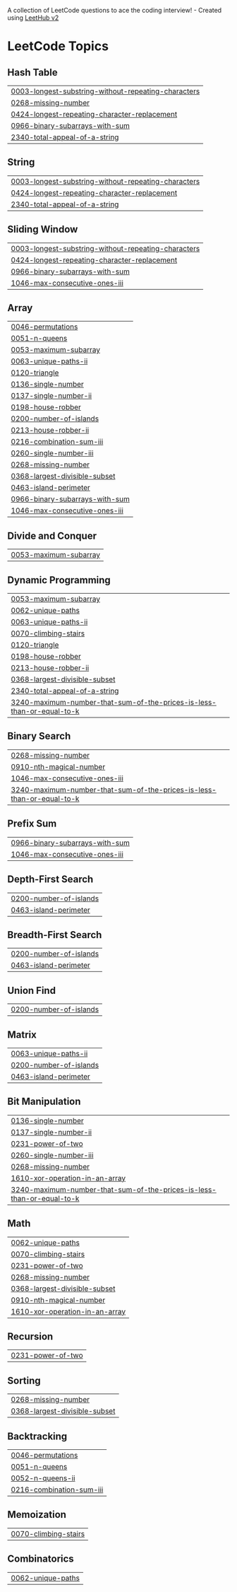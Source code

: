 A collection of LeetCode questions to ace the coding interview! - Created using [LeetHub v2](https://github.com/arunbhardwaj/LeetHub-2.0)
<!---LeetCode Topics Start-->
# LeetCode Topics
## Hash Table
|  |
| ------- |
| [0003-longest-substring-without-repeating-characters](https://github.com/IITApurba/Leetcode-Practice/tree/master/0003-longest-substring-without-repeating-characters) |
| [0268-missing-number](https://github.com/IITApurba/Leetcode-Practice/tree/master/0268-missing-number) |
| [0424-longest-repeating-character-replacement](https://github.com/IITApurba/Leetcode-Practice/tree/master/0424-longest-repeating-character-replacement) |
| [0966-binary-subarrays-with-sum](https://github.com/IITApurba/Leetcode-Practice/tree/master/0966-binary-subarrays-with-sum) |
| [2340-total-appeal-of-a-string](https://github.com/IITApurba/Leetcode-Practice/tree/master/2340-total-appeal-of-a-string) |
## String
|  |
| ------- |
| [0003-longest-substring-without-repeating-characters](https://github.com/IITApurba/Leetcode-Practice/tree/master/0003-longest-substring-without-repeating-characters) |
| [0424-longest-repeating-character-replacement](https://github.com/IITApurba/Leetcode-Practice/tree/master/0424-longest-repeating-character-replacement) |
| [2340-total-appeal-of-a-string](https://github.com/IITApurba/Leetcode-Practice/tree/master/2340-total-appeal-of-a-string) |
## Sliding Window
|  |
| ------- |
| [0003-longest-substring-without-repeating-characters](https://github.com/IITApurba/Leetcode-Practice/tree/master/0003-longest-substring-without-repeating-characters) |
| [0424-longest-repeating-character-replacement](https://github.com/IITApurba/Leetcode-Practice/tree/master/0424-longest-repeating-character-replacement) |
| [0966-binary-subarrays-with-sum](https://github.com/IITApurba/Leetcode-Practice/tree/master/0966-binary-subarrays-with-sum) |
| [1046-max-consecutive-ones-iii](https://github.com/IITApurba/Leetcode-Practice/tree/master/1046-max-consecutive-ones-iii) |
## Array
|  |
| ------- |
| [0046-permutations](https://github.com/IITApurba/Leetcode-Practice/tree/master/0046-permutations) |
| [0051-n-queens](https://github.com/IITApurba/Leetcode-Practice/tree/master/0051-n-queens) |
| [0053-maximum-subarray](https://github.com/IITApurba/Leetcode-Practice/tree/master/0053-maximum-subarray) |
| [0063-unique-paths-ii](https://github.com/IITApurba/Leetcode-Practice/tree/master/0063-unique-paths-ii) |
| [0120-triangle](https://github.com/IITApurba/Leetcode-Practice/tree/master/0120-triangle) |
| [0136-single-number](https://github.com/IITApurba/Leetcode-Practice/tree/master/0136-single-number) |
| [0137-single-number-ii](https://github.com/IITApurba/Leetcode-Practice/tree/master/0137-single-number-ii) |
| [0198-house-robber](https://github.com/IITApurba/Leetcode-Practice/tree/master/0198-house-robber) |
| [0200-number-of-islands](https://github.com/IITApurba/Leetcode-Practice/tree/master/0200-number-of-islands) |
| [0213-house-robber-ii](https://github.com/IITApurba/Leetcode-Practice/tree/master/0213-house-robber-ii) |
| [0216-combination-sum-iii](https://github.com/IITApurba/Leetcode-Practice/tree/master/0216-combination-sum-iii) |
| [0260-single-number-iii](https://github.com/IITApurba/Leetcode-Practice/tree/master/0260-single-number-iii) |
| [0268-missing-number](https://github.com/IITApurba/Leetcode-Practice/tree/master/0268-missing-number) |
| [0368-largest-divisible-subset](https://github.com/IITApurba/Leetcode-Practice/tree/master/0368-largest-divisible-subset) |
| [0463-island-perimeter](https://github.com/IITApurba/Leetcode-Practice/tree/master/0463-island-perimeter) |
| [0966-binary-subarrays-with-sum](https://github.com/IITApurba/Leetcode-Practice/tree/master/0966-binary-subarrays-with-sum) |
| [1046-max-consecutive-ones-iii](https://github.com/IITApurba/Leetcode-Practice/tree/master/1046-max-consecutive-ones-iii) |
## Divide and Conquer
|  |
| ------- |
| [0053-maximum-subarray](https://github.com/IITApurba/Leetcode-Practice/tree/master/0053-maximum-subarray) |
## Dynamic Programming
|  |
| ------- |
| [0053-maximum-subarray](https://github.com/IITApurba/Leetcode-Practice/tree/master/0053-maximum-subarray) |
| [0062-unique-paths](https://github.com/IITApurba/Leetcode-Practice/tree/master/0062-unique-paths) |
| [0063-unique-paths-ii](https://github.com/IITApurba/Leetcode-Practice/tree/master/0063-unique-paths-ii) |
| [0070-climbing-stairs](https://github.com/IITApurba/Leetcode-Practice/tree/master/0070-climbing-stairs) |
| [0120-triangle](https://github.com/IITApurba/Leetcode-Practice/tree/master/0120-triangle) |
| [0198-house-robber](https://github.com/IITApurba/Leetcode-Practice/tree/master/0198-house-robber) |
| [0213-house-robber-ii](https://github.com/IITApurba/Leetcode-Practice/tree/master/0213-house-robber-ii) |
| [0368-largest-divisible-subset](https://github.com/IITApurba/Leetcode-Practice/tree/master/0368-largest-divisible-subset) |
| [2340-total-appeal-of-a-string](https://github.com/IITApurba/Leetcode-Practice/tree/master/2340-total-appeal-of-a-string) |
| [3240-maximum-number-that-sum-of-the-prices-is-less-than-or-equal-to-k](https://github.com/IITApurba/Leetcode-Practice/tree/master/3240-maximum-number-that-sum-of-the-prices-is-less-than-or-equal-to-k) |
## Binary Search
|  |
| ------- |
| [0268-missing-number](https://github.com/IITApurba/Leetcode-Practice/tree/master/0268-missing-number) |
| [0910-nth-magical-number](https://github.com/IITApurba/Leetcode-Practice/tree/master/0910-nth-magical-number) |
| [1046-max-consecutive-ones-iii](https://github.com/IITApurba/Leetcode-Practice/tree/master/1046-max-consecutive-ones-iii) |
| [3240-maximum-number-that-sum-of-the-prices-is-less-than-or-equal-to-k](https://github.com/IITApurba/Leetcode-Practice/tree/master/3240-maximum-number-that-sum-of-the-prices-is-less-than-or-equal-to-k) |
## Prefix Sum
|  |
| ------- |
| [0966-binary-subarrays-with-sum](https://github.com/IITApurba/Leetcode-Practice/tree/master/0966-binary-subarrays-with-sum) |
| [1046-max-consecutive-ones-iii](https://github.com/IITApurba/Leetcode-Practice/tree/master/1046-max-consecutive-ones-iii) |
## Depth-First Search
|  |
| ------- |
| [0200-number-of-islands](https://github.com/IITApurba/Leetcode-Practice/tree/master/0200-number-of-islands) |
| [0463-island-perimeter](https://github.com/IITApurba/Leetcode-Practice/tree/master/0463-island-perimeter) |
## Breadth-First Search
|  |
| ------- |
| [0200-number-of-islands](https://github.com/IITApurba/Leetcode-Practice/tree/master/0200-number-of-islands) |
| [0463-island-perimeter](https://github.com/IITApurba/Leetcode-Practice/tree/master/0463-island-perimeter) |
## Union Find
|  |
| ------- |
| [0200-number-of-islands](https://github.com/IITApurba/Leetcode-Practice/tree/master/0200-number-of-islands) |
## Matrix
|  |
| ------- |
| [0063-unique-paths-ii](https://github.com/IITApurba/Leetcode-Practice/tree/master/0063-unique-paths-ii) |
| [0200-number-of-islands](https://github.com/IITApurba/Leetcode-Practice/tree/master/0200-number-of-islands) |
| [0463-island-perimeter](https://github.com/IITApurba/Leetcode-Practice/tree/master/0463-island-perimeter) |
## Bit Manipulation
|  |
| ------- |
| [0136-single-number](https://github.com/IITApurba/Leetcode-Practice/tree/master/0136-single-number) |
| [0137-single-number-ii](https://github.com/IITApurba/Leetcode-Practice/tree/master/0137-single-number-ii) |
| [0231-power-of-two](https://github.com/IITApurba/Leetcode-Practice/tree/master/0231-power-of-two) |
| [0260-single-number-iii](https://github.com/IITApurba/Leetcode-Practice/tree/master/0260-single-number-iii) |
| [0268-missing-number](https://github.com/IITApurba/Leetcode-Practice/tree/master/0268-missing-number) |
| [1610-xor-operation-in-an-array](https://github.com/IITApurba/Leetcode-Practice/tree/master/1610-xor-operation-in-an-array) |
| [3240-maximum-number-that-sum-of-the-prices-is-less-than-or-equal-to-k](https://github.com/IITApurba/Leetcode-Practice/tree/master/3240-maximum-number-that-sum-of-the-prices-is-less-than-or-equal-to-k) |
## Math
|  |
| ------- |
| [0062-unique-paths](https://github.com/IITApurba/Leetcode-Practice/tree/master/0062-unique-paths) |
| [0070-climbing-stairs](https://github.com/IITApurba/Leetcode-Practice/tree/master/0070-climbing-stairs) |
| [0231-power-of-two](https://github.com/IITApurba/Leetcode-Practice/tree/master/0231-power-of-two) |
| [0268-missing-number](https://github.com/IITApurba/Leetcode-Practice/tree/master/0268-missing-number) |
| [0368-largest-divisible-subset](https://github.com/IITApurba/Leetcode-Practice/tree/master/0368-largest-divisible-subset) |
| [0910-nth-magical-number](https://github.com/IITApurba/Leetcode-Practice/tree/master/0910-nth-magical-number) |
| [1610-xor-operation-in-an-array](https://github.com/IITApurba/Leetcode-Practice/tree/master/1610-xor-operation-in-an-array) |
## Recursion
|  |
| ------- |
| [0231-power-of-two](https://github.com/IITApurba/Leetcode-Practice/tree/master/0231-power-of-two) |
## Sorting
|  |
| ------- |
| [0268-missing-number](https://github.com/IITApurba/Leetcode-Practice/tree/master/0268-missing-number) |
| [0368-largest-divisible-subset](https://github.com/IITApurba/Leetcode-Practice/tree/master/0368-largest-divisible-subset) |
## Backtracking
|  |
| ------- |
| [0046-permutations](https://github.com/IITApurba/Leetcode-Practice/tree/master/0046-permutations) |
| [0051-n-queens](https://github.com/IITApurba/Leetcode-Practice/tree/master/0051-n-queens) |
| [0052-n-queens-ii](https://github.com/IITApurba/Leetcode-Practice/tree/master/0052-n-queens-ii) |
| [0216-combination-sum-iii](https://github.com/IITApurba/Leetcode-Practice/tree/master/0216-combination-sum-iii) |
## Memoization
|  |
| ------- |
| [0070-climbing-stairs](https://github.com/IITApurba/Leetcode-Practice/tree/master/0070-climbing-stairs) |
## Combinatorics
|  |
| ------- |
| [0062-unique-paths](https://github.com/IITApurba/Leetcode-Practice/tree/master/0062-unique-paths) |
<!---LeetCode Topics End-->